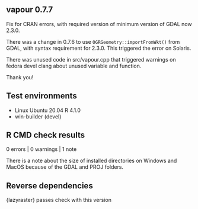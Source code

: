 ## vapour 0.7.7

Fix for CRAN errors, with required version of minimum version of GDAL now 2.3.0. 

There was a change in 0.7.6 to use `OGRGeometry::importFromWkt()` from GDAL, with syntax
requirement for 2.3.0. This triggered the error on Solaris. 

There was unused code in src/vapour.cpp that triggered warnings on fedora devel clang about 
unused variable and function. 

Thank you!

## Test environments

* Linux Ubuntu 20.04 R 4.1.0
* win-builder (devel)


## R CMD check results

0 errors | 0 warnings | 1 note

There is a note about the size of installed directories on Windows and MacOS because 
 of the GDAL and PROJ folders. 

## Reverse dependencies

{lazyraster} passes check with this version



